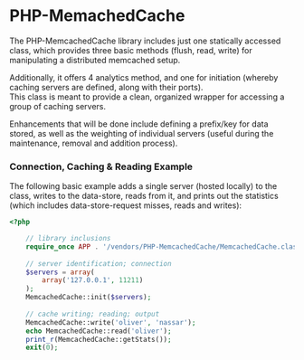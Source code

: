 PHP-MemachedCache
===
The PHP-MemcachedCache library includes just one statically accessed class,
which provides three basic methods (flush, read, write) for manipulating a
distributed memcached setup.

Additionally, it offers 4 analytics method, and one for initiation (whereby
caching servers are defined, along with their ports).  
This class is meant to provide a clean, organized wrapper for accessing a group
of caching servers.

Enhancements that will be done include defining a prefix/key for data stored,
as well as the weighting of individual servers (useful during the maintenance,
removal and addition process).

### Connection, Caching &amp; Reading Example
The following basic example adds a single server (hosted locally) to the class,
writes to the data-store, reads from it, and prints out the statistics (which
includes data-store-request misses, reads and writes):

``` php
<?php

    // library inclusions
    require_once APP . '/vendors/PHP-MemcachedCache/MemcachedCache.class.php';
    
    // server identification; connection
    $servers = array(
        array('127.0.0.1', 11211)
    );
    MemcachedCache::init($servers);
    
    // cache writing; reading; output
    MemcachedCache::write('oliver', 'nassar');
    echo MemcachedCache::read('oliver');
    print_r(MemcachedCache::getStats());
    exit(0);

```
